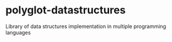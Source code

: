 # polyglot-datastructures
Library of data structures implementation in multiple programming languages
